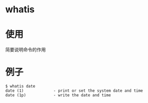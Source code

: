 whatis
===

# 使用

简要说明命令的作用

# 例子

```
$ whatis date
date (1)             - print or set the system date and time
date (1p)            - write the date and time
```
